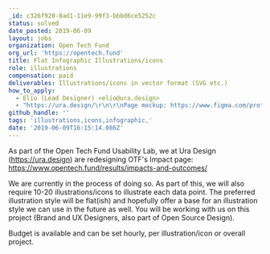 ```yaml
---
_id: c326f920-8ad1-11e9-99f3-bbbd6ce5252c
status: solved
date_posted: 2019-06-09
layout: jobs
organization: Open Tech Fund
org_url: 'https://opentech.fund'
title: Flat Infographic Illustrations/icons
role: illustrations
compensation: paid
deliverables: Illustrations/icons in vector format (SVG etc.)
how_to_apply:
  - Elio (Lead Designer) <elio@ura.design>
  - "https://ura.design/\r\n\r\nPage mockup: https://www.figma.com/proto/NHrPwDhOz1aDbKy2eR93HR8m/Impacts-and-Outcomes?node-id=6%3A15&viewport=426%2C413%2C0.07685817778110504&scaling=min-zoom\r\n"
github_handle: ''
tags: 'illustrations,icons,infographic,'
date: '2019-06-09T16:15:14.086Z'
---
```

As part of the Open Tech Fund Usability Lab, we at Ura Design (https://ura.design) are redesigning OTF's Impact page:
https://www.opentech.fund/results/impacts-and-outcomes/

We are currently in the process of doing so. As part of this, we will also require 10-20 illustrations/icons to illustrate each data point. The preferred illustration style will be flat(ish) and hopefully offer a base for an illustration style we can use in the future as well. You will be working with us on this project (Brand and UX Designers, also part of Open Source Design).

Budget is available and can be set hourly, per illustration/icon or overall project.
